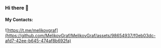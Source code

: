 ### Hi there 👋

#### My Contacts:
![https://t.me/melikovgraf](https://github.com/MelikovGraf/MelikovGraf/assets/98654937/f0eb03dc-afd7-42ee-b645-474af8b692fa)

<!--
**MelikovGraf/MelikovGraf** is a ✨ _special_ ✨ repository because its `README.md` (this file) appears on your GitHub profile.

Here are some ideas to get you started:

- 🔭 I’m currently working on ...
- 🌱 I’m currently learning ...
- 👯 I’m looking to collaborate on ...
- 🤔 I’m looking for help with ...
- 💬 Ask me about ...
- 📫 How to reach me: ...
- 😄 Pronouns: ...
- ⚡ Fun fact: ...
-->
